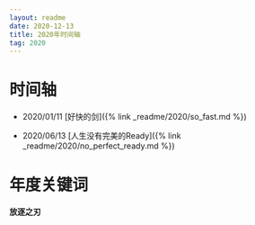 ```yaml
---
layout: readme
date: 2020-12-13
title: 2020年时间轴
tag: 2020
---
```


# 时间轴

- 2020/01/11 [好快的剑]({% link _readme/2020/so_fast.md %})

- 2020/06/13 [人生没有完美的Ready]({% link _readme/2020/no_perfect_ready.md %})

# 年度关键词

**放逐之刃**
